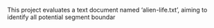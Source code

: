 This project evaluates a text document named ‘alien-life.txt’, aiming to identify all potential segment boundar